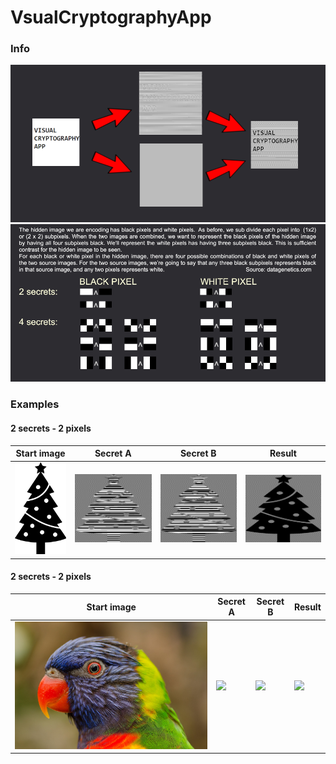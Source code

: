 # VsualCryptographyApp
### Info
![Start information](VisualCryptographyApp/VisualCryptographyApp/start.png)  
![Secrets information](VisualCryptographyApp/VisualCryptographyApp/help.png)  

### Examples
#### 2 secrets - 2 pixels
Start image | Secret A | Secret B | Result
------------ | ------------- | ------------- | -------------
![](Examples/example_1.bmp) | ![](Examples/example_1_A.bmp) | ![](Examples/example_1_B.bmp) | ![](Examples/example_1_resutl.bmp)


#### 2 secrets - 2 pixels
Start image | Secret A | Secret B | Result
------------ | ------------- | ------------- | -------------
![](Examples/example_2.bmp) | ![](Examples/example_2_A.bmp) | ![](Examples/example_2_B.bmp) | ![](Examples/example_2_resut.bmp)
